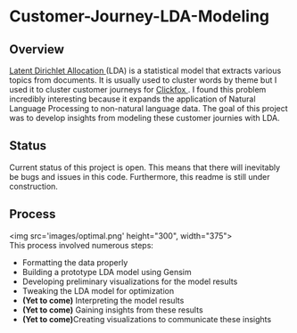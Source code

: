 # Customer-Journey-LDA-Modeling

## Overview
<a href ='http://www.jmlr.org/papers/volume3/blei03a/blei03a.pdf'> Latent Dirichlet Allocation </a> (LDA) is a statistical model that extracts various topics from documents. It is usually used to cluster words by theme but I used it to cluster customer journeys for <a href='https://www.clickfox.com/'> Clickfox </a>. I found this problem incredibly interesting because it expands the application of Natural Language Processing to non-natural language data. The goal of this project was to develop insights from modeling these customer journies with LDA.

## Status
Current status of this project is open. This means that there will inevitably be bugs and issues in this code. Furthermore, this readme is still under construction.

## Process
<img src='images/optimal.png' height="300", width="375"><br>
This process involved numerous steps:
<ul>
    <li>Formatting the data properly
    <li>Building a prototype LDA model using Gensim
    <li>Developing preliminary visualizations for the model results
    <li>Tweaking the LDA model for optimization
    <li><strong>(Yet to come)</strong> Interpreting the model results
    <li><strong>(Yet to come)</strong> Gaining insights from these results
    <li><strong>(Yet to come)</strong>Creating visualizations to communicate these insights
</ul>
